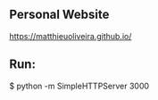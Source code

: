 ## Personal Website

https://matthieuoliveira.github.io/

## Run:
$ python -m SimpleHTTPServer 3000

